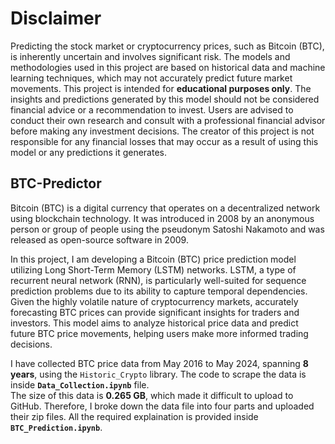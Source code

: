 # Disclaimer

Predicting the stock market or cryptocurrency prices, such as Bitcoin (BTC), is inherently uncertain and involves significant risk. The models and methodologies used in this project are based on historical data and machine learning techniques, which may not accurately predict future market movements. This project is intended for **educational purposes only**. The insights and predictions generated by this model should not be considered financial advice or a recommendation to invest. Users are advised to conduct their own research and consult with a professional financial advisor before making any investment decisions. The creator of this project is not responsible for any financial losses that may occur as a result of using this model or any predictions it generates.

## BTC-Predictor
Bitcoin (BTC) is a digital currency that operates on a decentralized network using blockchain technology. It was introduced in 2008 by an anonymous person or group of people using the pseudonym Satoshi Nakamoto and was released as open-source software in 2009.

In this project, I am developing a Bitcoin (BTC) price prediction model utilizing Long Short-Term Memory (LSTM) networks. LSTM, a type of recurrent neural network (RNN), is particularly well-suited for sequence prediction problems due to its ability to capture temporal dependencies. Given the highly volatile nature of cryptocurrency markets, accurately forecasting BTC prices can provide significant insights for traders and investors. This model aims to analyze historical price data and predict future BTC price movements, helping users make more informed trading decisions.

I have collected BTC price data from May 2016 to May 2024, spanning **8 years**, using the `Historic_Crypto` library. The code to scrape the data is inside **`Data_Collection.ipynb`** file.<br>
The size of this data is **0.265 GB**, which made it difficult to upload to GitHub. Therefore, I broke down the data file into four parts and uploaded their zip files. All the required explaination is provided inside **`BTC_Prediction.ipynb`**.
